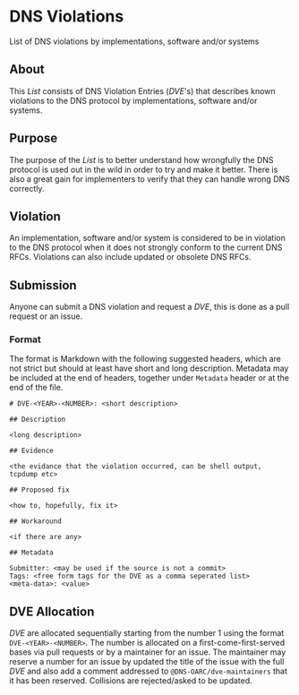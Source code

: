 # DNS Violations
List of DNS violations by implementations, software and/or systems

## About
This _List_ consists of DNS Violation Entries (_DVE_'s) that describes known
violations to the DNS protocol by implementations, software and/or systems.

## Purpose
The purpose of the _List_ is to better understand how wrongfully the DNS
protocol is used out in the wild in order to try and make it better.
There is also a great gain for implementers to verify that they can handle
wrong DNS correctly.

## Violation
An implementation, software and/or system is considered to be in violation
to the DNS protocol when it does not strongly conform to the current DNS
RFCs.  Violations can also include updated or obsolete DNS RFCs.

## Submission
Anyone can submit a DNS violation and request a _DVE_, this is done as a
pull request or an issue.

### Format
The format is Markdown with the following suggested headers, which are not
strict but should at least have short and long description.  Metadata may be
included at the end of headers, together under `Metadata` header or at the
end of the file.

```
# DVE-<YEAR>-<NUMBER>: <short description>

## Description

<long description>

## Evidence

<the evidance that the violation occurred, can be shell output, tcpdump etc>

## Proposed fix

<how to, hopefully, fix it>

## Workaround

<if there are any>

## Metadata

Submitter: <may be used if the source is not a commit>
Tags: <free form tags for the DVE as a comma seperated list>
<meta-data>: <value>
```

## DVE Allocation
_DVE_ are allocated sequentially starting from the number 1 using the format
`DVE-<YEAR>-<NUMBER>`.  The number is allocated on a first-come-first-served
bases via pull requests or by a maintainer for an issue.  The maintainer may
reserve a number for an issue by updated the title of the issue with the full
_DVE_ and also add a comment addressed to `@DNS-OARC/dve-maintainers` that it
has been reserved.  Collisions are rejected/asked to be updated.
